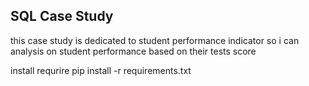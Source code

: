 ## SQL Case Study
this case study is dedicated to student performance indicator so i can analysis on student performance based on their tests score

install requrire 
pip install -r requirements.txt
